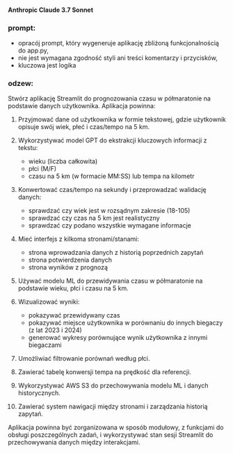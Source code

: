 
#### Anthropic Claude 3.7 Sonnet 

### prompt:

- opracój prompt, który wygeneruje aplikację zbliżoną funkcjonalnością do app.py,
- nie jest wymagana zgodność styli ani treści komentarzy i przycisków,
- kluczowa jest logika

### odzew:

Stwórz aplikację Streamlit do prognozowania czasu w półmaratonie na podstawie danych użytkownika. Aplikacja powinna:

1. Przyjmować dane od użytkownika w formie tekstowej, gdzie użytkownik opisuje swój wiek, płeć i czas/tempo na 5 km.

2. Wykorzystywać model GPT do ekstrakcji kluczowych informacji z tekstu:
   - wieku (liczba całkowita)
   - płci (M/F)
   - czasu na 5 km (w formacie MM:SS) lub tempa na kilometr

3. Konwertować czas/tempo na sekundy i przeprowadzać walidację danych:
   - sprawdzać czy wiek jest w rozsądnym zakresie (18-105)
   - sprawdzać czy czas na 5 km jest realistyczny
   - sprawdzać czy podano wszystkie wymagane informacje

4. Mieć interfejs z kilkoma stronami/stanami:
   - strona wprowadzania danych z historią poprzednich zapytań
   - strona potwierdzenia danych
   - strona wyników z prognozą

5. Używać modelu ML do przewidywania czasu w półmaratonie na podstawie wieku, płci i czasu na 5 km.

6. Wizualizować wyniki:
   - pokazywać przewidywany czas
   - pokazywać miejsce użytkownika w porównaniu do innych biegaczy (z lat 2023 i 2024)
   - generować wykresy porównujące wynik użytkownika z innymi biegaczami

7. Umożliwiać filtrowanie porównań według płci.

8. Zawierać tabelę konwersji tempa na prędkość dla referencji.

9. Wykorzystywać AWS S3 do przechowywania modelu ML i danych historycznych.

10. Zawierać system nawigacji między stronami i zarządzania historią zapytań.

Aplikacja powinna być zorganizowana w sposób modułowy, z funkcjami do obsługi poszczególnych zadań, i wykorzystywać stan sesji Streamlit do przechowywania danych między interakcjami.
